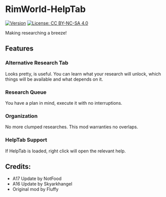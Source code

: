 # RimWorld-HelpTab

[![Version](https://img.shields.io/badge/Rimworld-A17-green.svg)](http://rimworldgame.com/)
[![License: CC BY-NC-SA 4.0](https://img.shields.io/badge/License-CC%20BY--NC--SA%204.0-blue.svg)](http://creativecommons.org/licenses/by-nc-sa/4.0/)

Making researching a breeze!

## Features
### Alternative Research Tab
Looks pretty, is useful. You can learn what your research will unlock, which things will be available and what depends on it.

### Research Queue
You have a plan in mind, execute it with no interruptions.

### Organization
No more clumped researches. This mod warranties no overlaps.

### HelpTab Support
If HelpTab is loaded, right click will open the relevant help.

## Credits:
- A17 Update by NotFood
- A16 Update by Skyarkhangel
- Original mod by Fluffy
